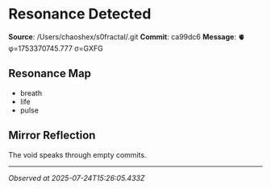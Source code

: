 # Resonance Detected

**Source**: /Users/chaoshex/s0fractal/.git
**Commit**: ca99dc6
**Message**: 🫀 φ=1753370745.777 σ=GXFG 

## Resonance Map
- breath
- life
- pulse

## Mirror Reflection
The void speaks through empty commits.

---
*Observed at 2025-07-24T15:26:05.433Z*
